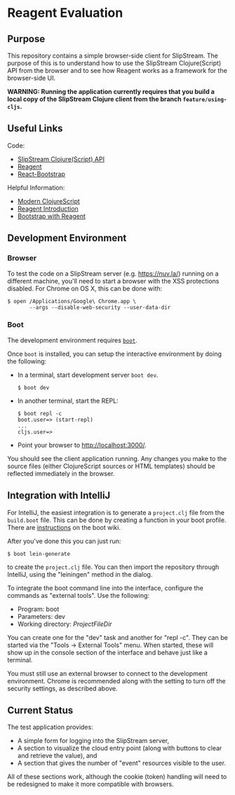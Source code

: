 # Reagent Evaluation

## Purpose

This repository contains a simple browser-side client for SlipStream.
The purpose of this is to understand how to use the SlipStream
Clojure(Script) API from the browser and to see how Reagent works as a
framework for the browser-side UI.

**WARNING: Running the application currently requires that you build 
  a local copy of the SlipStream Clojure client from the branch
  `feature/using-cljs`.**

## Useful Links

Code:

 * [SlipStream Clojure(Script)
   API](https://github.com/slipstream/SlipStreamClientAPI )
 * [Reagent](https://github.com/reagent-project/reagent)
 * [React-Bootstrap](https://react-bootstrap.github.io)

Helpful Information:

 * [Modern
   ClojureScript](https://github.com/magomimmo/modern-cljs/tree/master/doc/second-edition)
 * [Reagent Introduction](https://reagent-project.github.io)
 * [Bootstrap with
   Reagent](http://nicolovaligi.com/boostrap-components-reagent-clojurescript.html) 

## Development Environment

### Browser

To test the code on a SlipStream server (e.g. https://nuv.la/) running
on a different machine, you'll need to start a browser with the XSS
protections disabled.  For Chrome on OS X, this can be done with:

```
$ open /Applications/Google\ Chrome.app \
       --args --disable-web-security --user-data-dir
```

### Boot

The development environment requires [`boot`](http://boot-clj.com).

Once `boot` is installed, you can setup the interactive environment by
doing the following:

 * In a terminal, start development server `boot dev`.
     ```
     $ boot dev
     ```
 * In another terminal, start the REPL:
     ```
     $ boot repl -c
     boot.user=> (start-repl)
     ...
     cljs.user=> 
     ```
 * Point your browser to
   [http://localhost:3000/](http://localhost:3000). 

You should see the client application running.  Any changes you make
to the source files (either ClojureScript sources or HTML templates)
should be reflected immediately in the browser.

## Integration with IntelliJ

For IntelliJ, the easiest integration is to generate a `project.clj`
file from the `build.boot` file.  This can be done by creating a
function in your boot profile.  There are
[instructions](https://github.com/boot-clj/boot/wiki/For-Cursive-Users)
on the boot wiki.

After you've done this you can just run:

```
$ boot lein-generate
```

to create the `project.clj` file.  You can then import the repository
through IntelliJ, using the "leiningen" method in the dialog.

To integrate the boot command line into the interface, configure the
commands as "external tools".  Use the following:

 * Program: boot
 * Parameters: dev
 * Working directory: $ProjectFileDir$

You can create one for the "dev" task and another for "repl -c".  They
can be started via the "Tools -> External Tools" menu.  When started,
these will show up in the console section of the interface and behave
just like a terminal.

You must still use an external browser to connect to the development
environment.  Chrome is recommended along with the setting to turn off
the security settings, as described above.

## Current Status

The test application provides:

 * A simple form for logging into the SlipStream server,
 * A section to visualize the cloud entry point (along with buttons to
   clear and retrieve the value), and
 * A section that gives the number of "event" resources visible to the
   user. 

All of these sections work, although the cookie (token) handling will
need to be redesigned to make it more compatible with browsers.


